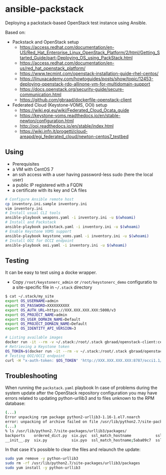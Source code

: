 # ansible-packstack

Deploying a packstack-based OpenStack test instance using Ansible.

Based on:

  * Packstack and OpenStack setup
    * https://access.redhat.com/documentation/en-US/Red_Hat_Enterprise_Linux_OpenStack_Platform/2/html/Getting_Started_Guide/part-Deploying_OS_using_PackStack.html
    * https://access.redhat.com/documentation/en-us/red_hat_openstack_platform/
    * https://www.tecmint.com/openstack-installation-guide-rhel-centos/
    * https://linuxacademy.com/howtoguides/posts/show/topic/12453-deploying-openstack-rdo-allinone-vm-for-multidomain-support
    * https://docs.openstack.org/security-guide/secure-communication.html
    * https://github.com/gbraad/dockerfile-openstack-client
  * Federated Cloud (Keystone-VOMS, OOI) setup
    * https://wiki.egi.eu/wiki/Federated_Cloud_Ocata_guide
    * https://keystone-voms.readthedocs.io/en/stable-newton/configuration.html
    * http://ooi.readthedocs.io/en/stable/index.html
    * https://wiki.infn.it/progetti/cloud-areapd/egi_federated_cloud/newton-centos7_testbed

## Using

 * Prerequisites
  * a VM with CentOS 7
  * an ssh access with a user having password-less sudo (here the local user)
  * a public IP registered with a FQDN
  * a certificate with its key and CA files

```sh
# Configure Ansible remote host
cp inventory.ini.sample inventory.ini
vim inventory.ini
# Install usual CLI tools
ansible-playbook weapons.yaml -i inventory.ini -u $(whoami)
# Install and Packstack
ansible-playbook packstack.yaml -i inventory.ini -u $(whoami)
# Enable Keystone VOMS support
ansible-playbook keystone_voms.yaml -i inventory.ini -u $(whoami)
# Install OOI for OCCI endpoint
ansible-playbook ooi.yaml -i inventory.ini -u $(whoami)
```

## Testing

It can be easy to test using a docke wrapper.

* Copy `/root/keystonerc_admin` or `/root/keystonerc_demo` configuratio to a site-specific file in `~/.stack` directory

```sh
$ cat ~/.stack/my_site
export OS_USERNAME=admin
export OS_PASSWORD=XXXXXXXXXX
export OS_AUTH_URL=https://XXX.XXX.XXX.XXX:5000/v3
export OS_PROJECT_NAME=admin
export OS_USER_DOMAIN_NAME=Default
export OS_PROJECT_DOMAIN_NAME=Default
export OS_IDENTITY_API_VERSION=3
```

```sh
# Listing available images
docker run -it --rm -v ~/.stack:/root/.stack gbraad/openstack-client:centos stack my_site openstack image list
# Retrieving a Keystone token
OS_TOKEN=$(docker run -it --rm -v ~/.stack:/root/.stack gbraad/openstack-client:centos stack my_site openstack token issue -f value -c id)
# Testing OOI/OCCI endpoint
curl -H "x-auth-token: $OS_TOKEN" 'http://XXX.XXX.XXX.XXX:8787/occi1.1/-/'
```

## Troubleshooting

When running the `packstack.yaml` playbook In case of problems during the
system update after the OpenStack repository configuration you may have errors
related to updating python-urllib3 and to files unknown to the RPM database:

```sh
(...)
Error unpacking rpm package python2-urllib3-1.16-1.el7.noarch
error: unpacking of archive failed on file /usr/lib/python2.7/site-packages/urllib3/packages/ssl_match_hostname: cpio: rename
(...)
% ls /usr/lib/python2.7/site-packages/urllib3/packages/
backports    ordered_dict.py  six.pyc  ssl_match_hostname           ssl_match_hostname;5aba127b  ssl_match_hostname;5aba12e7
__init__.py  six.py           six.pyo  ssl_match_hostname;5aba09c7  ssl_match_hostname;5aba12a0
```

In that case it's possible to clear the files and relaunch the update:

```sh
sudo yum remove -y python-urllib3
sudo rm -rf /usr/lib/python2.7/site-packages/urllib3/packages
sudo yum install -y python-urllib3
```
